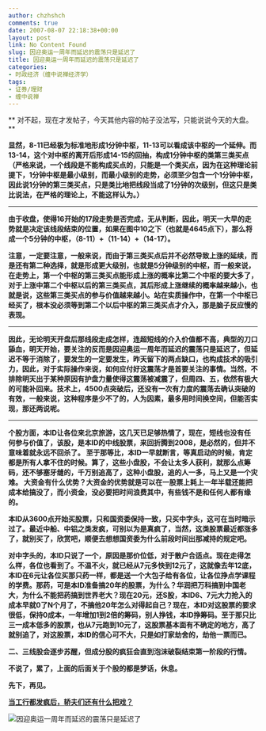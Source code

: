 ```yaml
---
author: chzhshch
comments: true
date: 2007-08-07 22:18:38+00:00
layout: post
link: No Content Found
slug: 因迎奥运一周年而延迟的震荡只是延迟了
title: 因迎奥运一周年而延迟的震荡只是延迟了
categories:
- 时政经济（缠中说禅经济学）
tags:
- 证券/理财
- 缠中说禅
---
```


			

** 对不起，现在才发帖子，今天其他内容的帖子没法写，只能说说今天的大盘。**

**显然，8-11已经极为标准地形成1分钟中枢，11-13可以看成该中枢的一个延伸。而13-14，这个对中枢的离开后形成14-15的回抽，构成1分钟中枢的类第三类买点（严格来说，一个线段是不能构成买点的，只能是一个类买点，因为在这种理论前提下，1分钟中枢是最小级别，而最小级别的走势，必须至少包含一个1分钟中枢，因此说1分钟的第三类买点，只是类比地把线段当成了1分钟的次级别，但这只是类比说法，在严格的理论上，不能这样认为。）**

** **

**由于收盘，使得16开始的17段走势是否完成，无从判断，因此，明天一大早的走势就是决定该线段结束的位置，如果在图中10之下（也就是4645点下），那么将成一个5分钟的中枢，（8-11）+（11-14）+（14-17）。**

**注意，一定要注意，一般来说，而由于第三类买点后并不必然导致上涨的延续，而是还有第二种选择，就是形成更大级别，也就是5分钟级别的中枢，而一般来说，在走势上，第一个中枢的第三类买点能形成上涨的概率比第二个中枢的要大多了，对于上涨中第二个中枢以后的第三类买点，其后形成上涨继续的概率越来越小，也就是说，这些第三类买点的参与价值越来越小。站在实质操作中，在第一个中枢已经买了，根本没必须等到第二个以后中枢的第三类买点才介入，那是脑子反应慢的表现。**

** **

**因此，无论明天开盘后那线段走成怎样，连超短线的介入价值都不高，典型的刀口舔血，明天开始，要关注的反而是因迎奥运一周年而延迟的震荡只是延迟了，但延迟不等于消除了，要发生的一定要发生，昨天留下的两点缺口，也构成技术的吸引力，因此，对于实际操作来说，如何应付好这震荡才是首要关注的事情。当然，不排除明天出于某种原因有护盘力量使得这震荡被减震了，但周四、五，依然有极大的可能补回来。技术上，4500点突破后，还没有一次有力度的震荡去确认突破的有效，一般来说，这种程序是少不了的，人为因素，最多用时间换空间，但能否实现，那还两说呢。**

** **

**个股方面，本ID让各位来北京旅游，这几天已足够热情了，现在，短线也没有任何参与价值了，该股，是本ID的中线股票，来回折腾到2008，是必然的，但并不意味着就永远不回杀了。 至于那等比，本ID一早就断言，等真启动的时候，肯定都是所有人拿不住的时候。算了，这些小盘股，不会让太多人获利，就那么点筹码，还不够塞牙缝的，千万别追高了，这种小盘股，追的人一多，马上又是一个灾难。 大资金有什么优势？大资金的优势就是可以在一股票上耗上一年半载还能把成本给搞没了，而小资金，没必要把时间浪费其中，有些钱不是和任何人都有缘的。**

**本ID从3600点开始买股票，只和国资委保持一致，只买中字头，这可在当时暗示过了。最近中船、中铝之类发疯，可别以为是真疯了，当然，这类股票最近都涨多了，就别买了，欣赏吧，顺便去想想国资委为什么前段时间出那减持的规定吧。**

**对中字头的，本ID只说了一个，原因是那价位低，对于散户合适点。现在走得怎么样，各位也看到了。不温不火，就已经从7元多快到12元了，这就像去年12底，本ID在6元让各位买那只药一样，都是送一个大包子给有各位，让各位挣点学课程的学费。那药，可是本ID准备搞20年的股票，为什么？华润把万科搞到中国老大，为什么不能把药搞到世界老大？现在20元，还S股，本ID6、7元大力抢入的成本早就0了N个月了，不搞他20年怎么对得起自己？现在，本ID对这股票的要求很低，保持0成本，一年增加1到2倍的筹码，别人挣钱，本ID挣筹码。至于那只比三一成本低多的股票，也从7元跑到10元了，这股票基本面有不确定的地方，高了就别追了，对这股票，本ID的信心可不大，只是如打家劫舍的，劫他一票而已。**

**二、三线股会逐步苏醒，但成分股的疯狂会直到泡沫破裂结束第一阶段的行情。**

**不说了，累了，上面的后面关于个股的都是梦话，休息。**

**先下，再见。**

[**当工行都发疯后，轿夫们还有什么把戏？**](http://blog.sina.com.cn/s/blog_486e105c01000c4m.html)

![因迎奥运一周年而延迟的震荡只是延迟了](http://simg.sinajs.cn/blog7style/images/common/sg_trans.gif)
